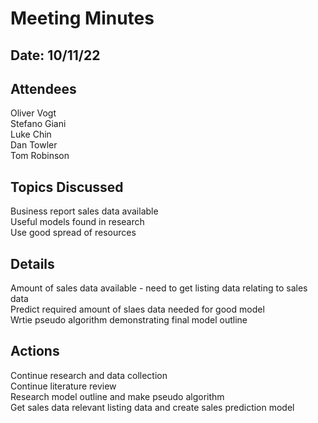 # Meeting Minutes
## Date: 10/11/22

## Attendees
Oliver Vogt  
Stefano Giani  
Luke Chin  
Dan Towler  
Tom Robinson

## Topics Discussed
Business report sales data available  
Useful models found in research  
Use good spread of resources

## Details
Amount of sales data available - need to get listing data relating to sales data  
Predict required amount of slaes data needed for good model  
Wrtie pseudo algorithm demonstrating final model outline  

## Actions
Continue research and data collection  
Continue literature review  
Research model outline and make pseudo algorithm  
Get sales data relevant listing data and create sales prediction model  
